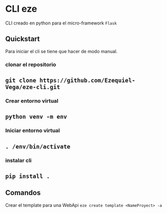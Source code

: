 # CLI eze
CLI creado en python para el micro-framework `Flask`

## Quickstart
Para iniciar el cli se tiene que hacer de modo manual.

### clonar el repositorio
## `git clone https://github.com/Ezequiel-Vega/eze-cli.git`

### Crear entorno virtual
## `python venv -m env`

### Iniciar entorno virtual
## `. /env/bin/activate`

### instalar cli
## `pip install .`

## Comandos
Crear el template para una WebApi
`eze create template <NameProyect> -a`

